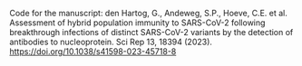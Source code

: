 
Code for the manuscript: den Hartog, G., Andeweg, S.P., Hoeve, C.E. et al. Assessment of hybrid population immunity to SARS-CoV-2 following breakthrough infections of distinct SARS-CoV-2 variants by the detection of antibodies to nucleoprotein. Sci Rep 13, 18394 (2023). https://doi.org/10.1038/s41598-023-45718-8
